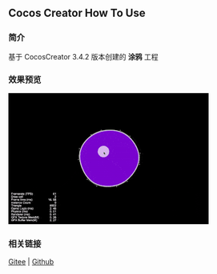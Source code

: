 ## Cocos Creator How To Use

### 简介

基于 CocosCreator 3.4.2 版本创建的 **涂鸦** 工程

### 效果预览
![image](../../gif/202203/2022030412.gif)

### 相关链接
[Gitee](https://gitee.com/mirrors_cocos-creator/example-cases/tree/master/assets/cases/graphics/demo) | [Github](https://github.com/cocos-creator/example-cases/tree/master/assets/cases/graphics/demo)